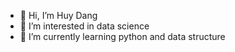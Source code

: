 - 👋 Hi, I’m Huy Dang
- 👀 I’m interested in data science
- 🌱 I’m currently learning python and data structure

<!---
huy44551998/huy44551998 is a ✨ special ✨ repository because its `README.md` (this file) appears on your GitHub profile.
You can click the Preview link to take a look at your changes.
--->
